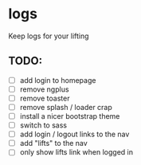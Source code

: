 # logs
Keep logs for your lifting

## TODO:
* [ ] add login to homepage
* [ ] remove ngplus
* [ ] remove toaster
* [ ] remove splash / loader crap
* [ ] install a nicer bootstrap theme
* [ ] switch to sass
* [ ] add login / logout links to the nav
* [ ] add "lifts" to the nav
* [ ] only show lifts link when logged in